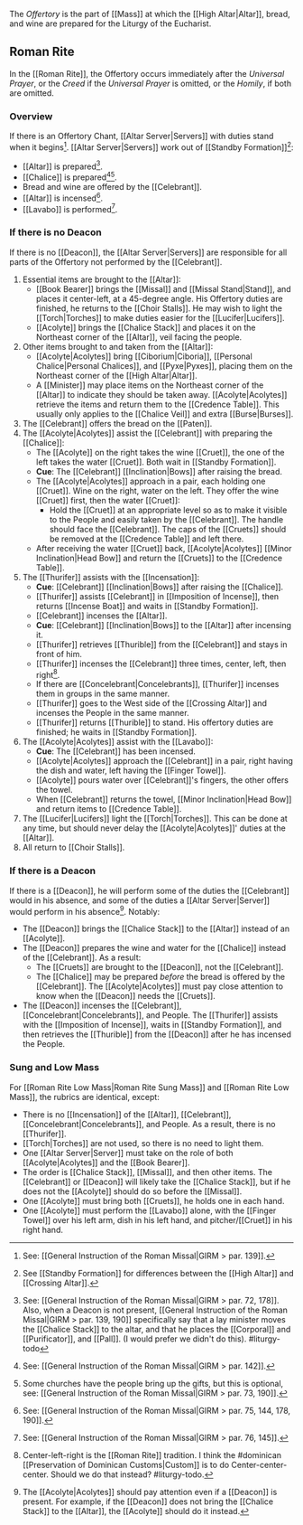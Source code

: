 The _Offertory_ is the part of [[Mass]] at which the [[High Altar|Altar]], bread, and wine are prepared for the Liturgy of the Eucharist.

## Roman Rite
In the [[Roman Rite]], the Offertory occurs immediately after the _Universal Prayer_, or the _Creed_ if the _Universal Prayer_ is omitted, or the _Homily_, if both are omitted.

### Overview
If there is an Offertory Chant, [[Altar Server|Servers]] with duties stand when it begins[^offertory_chant]. [[Altar Server|Servers]] work out of [[Standby Formation]][^which_altar]:
- [[Altar]] is prepared[^bring_to_altar].
- [[Chalice]] is prepared[^cruets][^people_bring_gifts].
- Bread and wine are offered by the [[Celebrant]].
- [[Altar]] is incensed[^offertory_incense].
- [[Lavabo]] is performed[^lavabo].

[^offertory_chant]: See: [[General Instruction of the Roman Missal|GIRM > par. 139]].
[^which_altar]: See [[Standby Formation]] for differences between the [[High Altar]] and [[Crossing Altar]].
[^bring_to_altar]: See: [[General Instruction of the Roman Missal|GIRM > par. 72, 178]]. Also, when a Deacon is not present, [[General Instruction of the Roman Missal|GIRM > par. 139, 190]] specifically say that a lay minister moves the [[Chalice Stack]] to the altar, and that he places the [[Corporal]] and [[Purificator]], and [[Pall]]. (I would prefer we didn't do this). #liturgy-todo 
[^cruets]: See: [[General Instruction of the Roman Missal|GIRM > par. 142]].
[^people_bring_gifts]:  Some churches have the people bring up the gifts, but this is optional, see: [[General Instruction of the Roman Missal|GIRM > par. 73, 190]].
[^offertory_incense]: See: [[General Instruction of the Roman Missal|GIRM > par. 75, 144, 178, 190]].
[^lavabo]: See: [[General Instruction of the Roman Missal|GIRM > par. 76, 145]].

### If there is no Deacon
If there is no [[Deacon]], the [[Altar Server|Servers]] are responsible for all parts of the Offertory not performed by the [[Celebrant]].
1. Essential items are brought to the [[Altar]]:
	- [[Book Bearer]] brings the [[Missal]] and [[Missal Stand|Stand]], and places it center-left, at a 45-degree angle. His Offertory duties are finished, he returns to the [[Choir Stalls]]. He may wish to light the [[Torch|Torches]] to make duties easier for the [[Lucifer|Lucifers]].
	- [[Acolyte]] brings the [[Chalice Stack]] and places it on the Northeast corner of the [[Altar]], veil facing the people.
2. Other items brought to and taken from the [[Altar]]:
	- [[Acolyte|Acolytes]] bring [[Ciborium|Ciboria]], [[Personal Chalice|Personal Chalices]], and [[Pyxe|Pyxes]], placing them on the Northeast corner of the [[High Altar|Altar]].
	- A [[Minister]] may place items on the Northeast corner of the [[Altar]] to indicate they should be taken away. [[Acolyte|Acolytes]] retrieve the items and return them to the [[Credence Table]]. This usually only applies to the [[Chalice Veil]] and extra [[Burse|Burses]].
3. The [[Celebrant]] offers the bread on the [[Paten]].
4. The [[Acolyte|Acolytes]] assist the [[Celebrant]] with preparing the [[Chalice]]:
	- The [[Acolyte]] on the right takes the wine [[Cruet]], the one of the left takes the water [[Cruet]]. Both wait in [[Standby Formation]].
	- **Cue**: The [[Celebrant]] [[Inclination|Bows]] after raising the bread.
	- The [[Acolyte|Acolytes]] approach in a pair, each holding one [[Cruet]]. Wine on the right, water on the left. They offer the wine [[Cruet]] first, then the water [[Cruet]]:
		- Hold the [[Cruet]] at an appropriate level so as to make it visible to the People and easily taken by the [[Celebrant]]. The handle should face the [[Celebrant]]. The caps of the [[Cruets]] should be removed at the [[Credence Table]] and left there.
	- After receiving the water [[Cruet]] back, [[Acolyte|Acolytes]] [[Minor Inclination|Head Bow]] and return the [[Cruets]] to the [[Credence Table]].
5. The [[Thurifer]] assists with the [[Incensation]]:
	- **Cue**: [[Celebrant]] [[Inclination|Bows]] after raising the [[Chalice]].
	- [[Thurifer]] assists [[Celebrant]] in [[Imposition of Incense]], then returns [[Incense Boat]] and waits in [[Standby Formation]].
	- [[Celebrant]] incenses the [[Altar]].
	- **Cue**: [[Celebrant]] [[Inclination|Bows]] to the [[Altar]] after incensing it.
	- [[Thurifer]] retrieves [[Thurible]] from the [[Celebrant]] and stays in front of him.
	- [[Thurifer]] incenses the [[Celebrant]] three times, center, left, then right[^incense_direction].
	- If there are [[Concelebrant|Concelebrants]], [[Thurifer]] incenses them in groups in the same manner.
	- [[Thurifer]] goes to the West side of the [[Crossing Altar]] and incenses the People in the same manner.
	- [[Thurifer]] returns [[Thurible]] to stand. His offertory duties are finished; he waits in [[Standby Formation]].
6. The [[Acolyte|Acolytes]] assist with the [[Lavabo]]:
	- **Cue**: The [[Celebrant]] has been incensed.
	- [[Acolyte|Acolytes]] approach the [[Celebrant]] in a pair, right having the dish and water, left having the [[Finger Towel]].
	- [[Acolyte]] pours water over [[Celebrant]]'s fingers, the other offers the towel.
	- When [[Celebrant]] returns the towel, [[Minor Inclination|Head Bow]] and return items to [[Credence Table]].
7. The [[Lucifer|Lucifers]] light the [[Torch|Torches]]. This can be done at any time, but should never delay the [[Acolyte|Acolytes]]' duties at the [[Altar]].
8. All return to [[Choir Stalls]].

[^incense_direction]: Center-left-right is the [[Roman Rite]] tradition. I think the #dominican [[Preservation of Dominican Customs|Custom]] is to do Center-center-center. Should we do that instead? #liturgy-todo.

### If there is a Deacon
If there is a [[Deacon]], he will perform some of the duties the [[Celebrant]] would in his absence, and some of the duties a [[Altar Server|Server]] would perform in his absence[^server_deacon_parts]. Notably:
- The [[Deacon]] brings the [[Chalice Stack]] to the [[Altar]] instead of an [[Acolyte]].
- The [[Deacon]] prepares the wine and water for the [[Chalice]] instead of the [[Celebrant]]. As a result:
	- The [[Cruets]] are brought to the [[Deacon]], not the [[Celebrant]].
	- The [[Chalice]] may be prepared _before_ the bread is offered by the [[Celebrant]]. The [[Acolyte|Acolytes]] must pay close attention to know when the [[Deacon]] needs the [[Cruets]].
- The [[Deacon]] incenses the [[Celebrant]], [[Concelebrant|Concelebrants]], and People. The [[Thurifer]] assists with the [[Imposition of Incense]], waits in [[Standby Formation]], and then retrieves the [[Thurible]] from the [[Deacon]] after he has incensed the People.

### Sung and Low Mass
For [[Roman Rite Low Mass|Roman Rite Sung Mass]] and [[Roman Rite Low Mass]], the rubrics are identical, except:
- There is no [[Incensation]] of the [[Altar]], [[Celebrant]], [[Concelebrant|Concelebrants]], and People. As a result, there is no [[Thurifer]].
- [[Torch|Torches]] are not used, so there is no need to light them.
- One [[Altar Server|Server]] must take on the role of both [[Acolyte|Acolytes]] and the [[Book Bearer]].
- The order is [[Chalice Stack]], [[Missal]], and then other items. The [[Celebrant]] or [[Deacon]] will likely take the [[Chalice Stack]], but if he does not the [[Acolyte]] should do so before the [[Missal]].
- One [[Acolyte]] must bring both [[Cruets]], he holds one in each hand.
- One [[Acolyte]] must perform the [[Lavabo]] alone, with the [[Finger Towel]] over his left arm, dish in his left hand, and pitcher/[[Cruet]] in his right hand.

[^server_deacon_parts]: The [[Acolyte|Acolytes]] should pay attention even if a [[Deacon]] is present. For example, if the [[Deacon]] does not bring the [[Chalice Stack]] to the [[Altar]], the [[Acolyte]] should do it instead.
